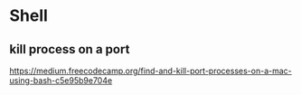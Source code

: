 # Shell
## kill process on a port
https://medium.freecodecamp.org/find-and-kill-port-processes-on-a-mac-using-bash-c5e95b9e704e